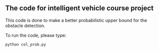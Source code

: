 ## The code for intelligent vehicle course project

This code is done to make a better probabilistic upper bound for the obstacle detection.

To run the code, please type:

```python col_prob.py```
